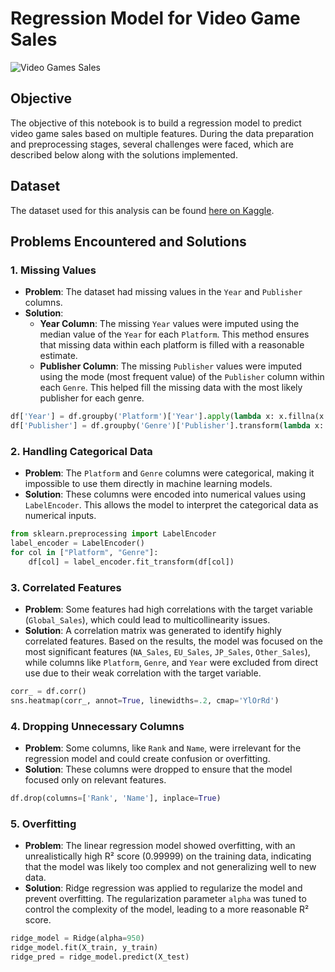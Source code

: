 # Regression Model for Video Game Sales

![Video Games Sales](https://pics.filmaffinity.com/video_games_the_movie-784311979-large.jpg)

## Objective
The objective of this notebook is to build a regression model to predict video game sales based on multiple features. During the data preparation and preprocessing stages, several challenges were faced, which are described below along with the solutions implemented.

## Dataset
The dataset used for this analysis can be found [here on Kaggle](https://www.kaggle.com/datasets/gregorut/videogamesales).

## Problems Encountered and Solutions

### 1. **Missing Values**
   - **Problem**: The dataset had missing values in the `Year` and `Publisher` columns.
   - **Solution**:
     - **Year Column**: The missing `Year` values were imputed using the median value of the `Year` for each `Platform`. This method ensures that missing data within each platform is filled with a reasonable estimate.
     - **Publisher Column**: The missing `Publisher` values were imputed using the mode (most frequent value) of the `Publisher` column within each `Genre`. This helped fill the missing data with the most likely publisher for each genre.

   ```python
   df['Year'] = df.groupby('Platform')['Year'].apply(lambda x: x.fillna(x.median()))
   df['Publisher'] = df.groupby('Genre')['Publisher'].transform(lambda x: x.fillna(x.mode().iloc[0]))
   ```

### 2. **Handling Categorical Data**
   - **Problem**: The `Platform` and `Genre` columns were categorical, making it impossible to use them directly in machine learning models.
   - **Solution**: These columns were encoded into numerical values using `LabelEncoder`. This allows the model to interpret the categorical data as numerical inputs.

   ```python
   from sklearn.preprocessing import LabelEncoder
   label_encoder = LabelEncoder()
   for col in ["Platform", "Genre"]:
       df[col] = label_encoder.fit_transform(df[col])
   ```

### 3. **Correlated Features**
   - **Problem**: Some features had high correlations with the target variable (`Global_Sales`), which could lead to multicollinearity issues.
   - **Solution**: A correlation matrix was generated to identify highly correlated features. Based on the results, the model was focused on the most significant features (`NA_Sales`, `EU_Sales`, `JP_Sales`, `Other_Sales`), while columns like `Platform`, `Genre`, and `Year` were excluded from direct use due to their weak correlation with the target variable.

   ```python
   corr_ = df.corr()
   sns.heatmap(corr_, annot=True, linewidths=.2, cmap='YlOrRd')
   ```

### 4. **Dropping Unnecessary Columns**
   - **Problem**: Some columns, like `Rank` and `Name`, were irrelevant for the regression model and could create confusion or overfitting.
   - **Solution**: These columns were dropped to ensure that the model focused only on relevant features.

   ```python
   df.drop(columns=['Rank', 'Name'], inplace=True)
   ```
### 5. **Overfitting**
   - **Problem**: The linear regression model showed overfitting, with an unrealistically high R² score (0.99999) on the training data, indicating that the model was likely too complex and not generalizing well to new data.
   - **Solution**: Ridge regression was applied to regularize the model and prevent overfitting. The regularization parameter `alpha` was tuned to control the complexity of the model, leading to a more reasonable R² score.
   
   ```python
   ridge_model = Ridge(alpha=950)
   ridge_model.fit(X_train, y_train)
   ridge_pred = ridge_model.predict(X_test)
  ```
   

